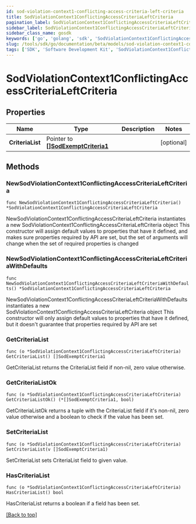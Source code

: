 ```yaml
---
id: sod-violation-context1-conflicting-access-criteria-left-criteria
title: SodViolationContext1ConflictingAccessCriteriaLeftCriteria
pagination_label: SodViolationContext1ConflictingAccessCriteriaLeftCriteria
sidebar_label: SodViolationContext1ConflictingAccessCriteriaLeftCriteria
sidebar_class_name: gosdk
keywords: ['go', 'golang', 'sdk', 'SodViolationContext1ConflictingAccessCriteriaLeftCriteria'] 
slug: /tools/sdk/go/documentation/beta/models/sod-violation-context1-conflicting-access-criteria-left-criteria
tags: ['SDK', 'Software Development Kit', 'SodViolationContext1ConflictingAccessCriteriaLeftCriteria']
---
```


# SodViolationContext1ConflictingAccessCriteriaLeftCriteria

## Properties

Name | Type | Description | Notes
------------ | ------------- | ------------- | -------------
**CriteriaList** | Pointer to [**[]SodExemptCriteria1**](SodExemptCriteria1) |  | [optional] 

## Methods

### NewSodViolationContext1ConflictingAccessCriteriaLeftCriteria

`func NewSodViolationContext1ConflictingAccessCriteriaLeftCriteria() *SodViolationContext1ConflictingAccessCriteriaLeftCriteria`

NewSodViolationContext1ConflictingAccessCriteriaLeftCriteria instantiates a new SodViolationContext1ConflictingAccessCriteriaLeftCriteria object
This constructor will assign default values to properties that have it defined,
and makes sure properties required by API are set, but the set of arguments
will change when the set of required properties is changed

### NewSodViolationContext1ConflictingAccessCriteriaLeftCriteriaWithDefaults

`func NewSodViolationContext1ConflictingAccessCriteriaLeftCriteriaWithDefaults() *SodViolationContext1ConflictingAccessCriteriaLeftCriteria`

NewSodViolationContext1ConflictingAccessCriteriaLeftCriteriaWithDefaults instantiates a new SodViolationContext1ConflictingAccessCriteriaLeftCriteria object
This constructor will only assign default values to properties that have it defined,
but it doesn't guarantee that properties required by API are set

### GetCriteriaList

`func (o *SodViolationContext1ConflictingAccessCriteriaLeftCriteria) GetCriteriaList() []SodExemptCriteria1`

GetCriteriaList returns the CriteriaList field if non-nil, zero value otherwise.

### GetCriteriaListOk

`func (o *SodViolationContext1ConflictingAccessCriteriaLeftCriteria) GetCriteriaListOk() (*[]SodExemptCriteria1, bool)`

GetCriteriaListOk returns a tuple with the CriteriaList field if it's non-nil, zero value otherwise
and a boolean to check if the value has been set.

### SetCriteriaList

`func (o *SodViolationContext1ConflictingAccessCriteriaLeftCriteria) SetCriteriaList(v []SodExemptCriteria1)`

SetCriteriaList sets CriteriaList field to given value.

### HasCriteriaList

`func (o *SodViolationContext1ConflictingAccessCriteriaLeftCriteria) HasCriteriaList() bool`

HasCriteriaList returns a boolean if a field has been set.


[[Back to top]](#) 


